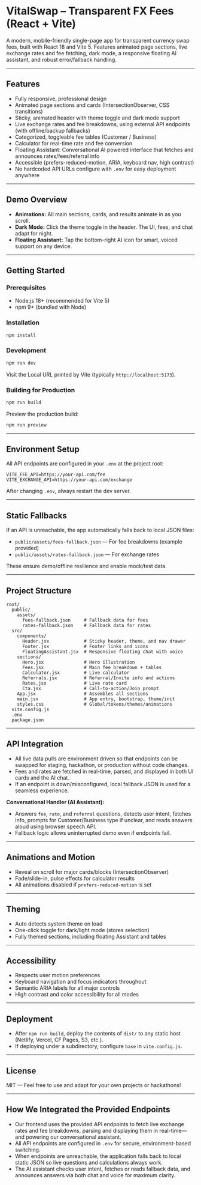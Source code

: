 # VitalSwap – Transparent FX Fees (React + Vite)

A modern, mobile-friendly single-page app for transparent currency swap fees, built with React 18 and Vite 5. Features animated page sections, live exchange rates and fee fetching, dark mode, a responsive floating AI assistant, and robust error/fallback handling.

---

## Features

- Fully responsive, professional design
- Animated page sections and cards (IntersectionObserver, CSS transitions)
- Sticky, animated header with theme toggle and dark mode support
- Live exchange rates and fee breakdowns, using external API endpoints (with offline/backup fallbacks)
- Categorized, toggleable fee tables (Customer / Business)
- Calculator for real-time rate and fee conversion
- Floating Assistant: Conversational AI powered interface that fetches and announces rates/fees/referral info
- Accessible (prefers-reduced-motion, ARIA, keyboard nav, high contrast)
- No hardcoded API URLs configure with `.env` for easy deployment anywhere

---

## Demo Overview

- **Animations:** All main sections, cards, and results animate in as you scroll.
- **Dark Mode:** Click the theme toggle in the header. The UI, fees, and chat adapt for night.
- **Floating Assistant:** Tap the bottom-right AI icon for smart, voiced support on any device.

---

## Getting Started

### Prerequisites

- Node.js 18+ (recommended for Vite 5)
- npm 9+ (bundled with Node)

### Installation

```bash
npm install
```

### Development

```bash
npm run dev
```
Visit the Local URL printed by Vite (typically `http://localhost:5173`).

### Building for Production

```bash
npm run build
```

Preview the production build:

```bash
npm run preview
```

---

## Environment Setup

All API endpoints are configured in your `.env` at the project root:

```env
VITE_FEE_API=https://your-api.com/fee
VITE_EXCHANGE_API=https://your-api.com/exchange
```

After changing `.env`, always restart the dev server.

---

## Static Fallbacks

If an API is unreachable, the app automatically falls back to local JSON files:

- `public/assets/fees-fallback.json` — For fee breakdowns (example provided)
- `public/assets/rates-fallback.json` — For exchange rates

These ensure demo/offline resilience and enable mock/test data.

---

## Project Structure

```text
root/
  public/
    assets/
      fees-fallback.json     # Fallback data for fees
      rates-fallback.json    # Fallback data for rates
  src/
    components/
      Header.jsx             # Sticky header, theme, and nav drawer
      Footer.jsx             # Footer links and icons
      FloatingAssistant.jsx  # Responsive floating chat with voice
    sections/
      Hero.jsx               # Hero illustration
      Fees.jsx               # Main fee breakdown + tables
      Calculator.jsx         # Live calculator
      Referrals.jsx          # Referral/Invite info and actions
      Rates.jsx              # Live rate card
      Cta.jsx                # Call-to-action/Join prompt
    App.jsx                  # Assembles all sections
    main.jsx                 # App entry, bootstrap, theme/init
    styles.css               # Global/tokens/themes/animations
  vite.config.js
  .env
  package.json
```

---

## API Integration

- All live data pulls are environment driven so that endpoints can be swapped for staging, hackathon, or production without code changes.
- Fees and rates are fetched in real-time, parsed, and displayed in both UI cards and the AI chat.
- If an endpoint is down/misconfigured, local fallback JSON is used for a seamless experience.

**Conversational Handler (AI Assistant):**
- Answers `fee`, `rate`, and `referral` questions, detects user intent, fetches info, prompts for Customer/Business type if unclear, and reads answers aloud using browser speech API.
- Fallback logic allows uninterrupted demo even if endpoints fail.

---

## Animations and Motion

- Reveal on scroll for major cards/blocks (IntersectionObserver)
- Fade/slide-in, pulse effects for calculator results
- All animations disabled if `prefers-reduced-motion` is set

---

## Theming

- Auto detects system theme on load
- One-click toggle for dark/light mode (stores selection)
- Fully themed sections, including floating Assistant and tables

---

## Accessibility

- Respects user motion preferences
- Keyboard navigation and focus indicators throughout
- Semantic ARIA labels for all major controls
- High contrast and color accessibility for all modes

---

## Deployment

- After `npm run build`, deploy the contents of `dist/` to any static host (Netlify, Vercel, CF Pages, S3, etc.).
- If deploying under a subdirectory, configure `base` in `vite.config.js`.

---

## License

MIT — Feel free to use and adapt for your own projects or hackathons!

---

## How We Integrated the Provided Endpoints

- Our frontend uses the provided API endpoints to fetch live exchange rates and fee breakdowns, parsing and displaying them in real-time—and powering our conversational assistant.
- All API endpoints are configured in `.env` for secure, environment-based switching.
- When endpoints are unreachable, the application falls back to local static JSON so live questions and calculations always work.
- The AI assistant checks user intent, fetches or reads fallback data, and announces answers via both chat and voice for maximum clarity.

